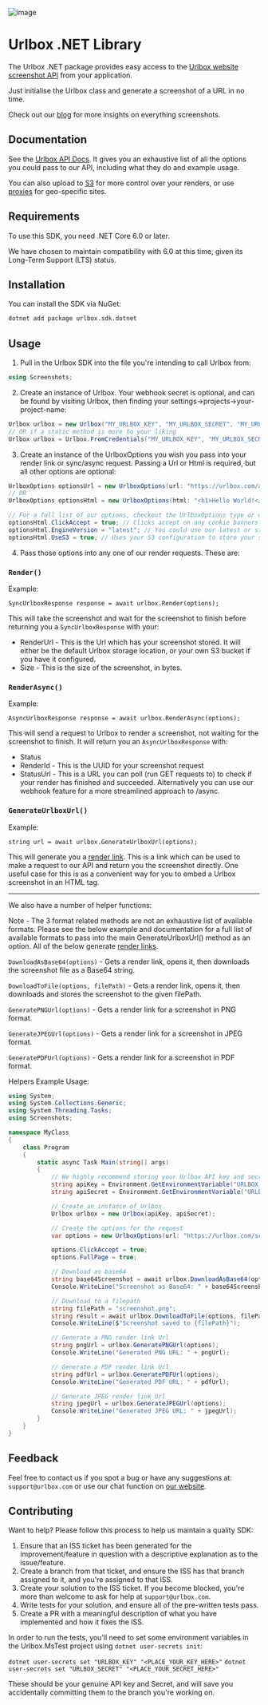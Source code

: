 ![image](https://user-images.githubusercontent.com/1453680/143582241-f44bd8c6-c242-48f4-8f9a-ed5507948588.png)
# Urlbox .NET Library

The Urlbox .NET package provides easy access to the [Urlbox website screenshot API]("https://urlbox.com/") from your application.

Just initialise the Urlbox class and generate a screenshot of a URL in no time.

Check out our [blog](https://urlbox.com/blog) for more insights on everything screenshots.

## Documentation

See the [Urlbox API Docs](https://urlbox.com/docs/overview). It gives you an exhaustive list of all the options you could pass to our API, including what they do and example usage.

You can also upload to [S3](https://urlbox.com/docs/guides/s3) for more control over your renders, or use [proxies](https://urlbox.com/docs/guides/proxies) for geo-specific sites.

## Requirements

To use this SDK, you need .NET Core 6.0 or later.

We have chosen to maintain compatibility with 6.0 at this time, given its Long-Term Support (LTS) status.
 
## Installation

You can install the SDK via NuGet:

```bash
dotnet add package urlbox.sdk.dotnet
```

## Usage

1. Pull in the Urlbox SDK into the file you're intending to call Urlbox from:

```CS
using Screenshots;
```

2. Create an instance of Urlbox. Your webhook secret is optional, and can be found by visiting Urlbox, then finding your settings->projects->your-project-name:

```CS
Urlbox urlbox = new Urlbox("MY_URLBOX_KEY", "MY_URLBOX_SECRET", "MY_URLBOX_WEBHOOK_SECRET");
// OR if a static method is more to your liking
Urlbox urlbox = Urlbox.FromCredentials("MY_URLBOX_KEY", "MY_URLBOX_SECRET", "MY_URLBOX_WEBHOOK_SECRET");
```

3. Create an instance of the UrlboxOptions you wish you pass into your render link or sync/async request. Passing a Url or Html is required, but all other options are optional:

```CS
UrlboxOptions optionsUrl = new UrlboxOptions(url: "https://urlbox.com/automated-screenshots/how-performance-cheats-broke-our-website-screenshots");
// OR
UrlboxOptions optionsHtml = new UrlboxOptions(html: "<h1>Hello World!</h1>");

// For a full list of our options, checkout the UrlboxOptions type or our docs.
optionsHtml.ClickAccept = true; // Clicks accept on any cookie banners
optionsHtml.EngineVersion = "latest"; // You could use our latest or stable engine
optionsHtml.UseS3 = true; // Uses your S3 configuration to store your screenshots in your own cloud bucket.
```

4. Pass those options into any one of our render requests. These are:

### `Render()`

Example:

`SyncUrlboxResponse response = await urlbox.Render(options);`

This will take the screenshot and wait for the screenshot to finish before returning you a `SyncUrlboxResponse` with your:

- RenderUrl - This is the Url which has your screenshot stored. It will either be the default Urlbox storage location, or your own S3 bucket if you have it configured.
- Size - This is the size of the screenshot, in bytes.

### `RenderAsync()`

Example:

`AsyncUrlboxResponse response = await urlbox.RenderAsync(options);`

This will send a request to Urlbox to render a screenshot, not waiting for the screenshot to finish. It will return you an `AsyncUrlboxResponse` with:

- Status 
- RenderId - This is the UUID for your screenshot request
- StatusUrl - This is a URL you can poll (run GET requests to) to check if your render has finished and succeeded. Alternatively you can use our webhook feature for a more streamlined approach to /async.

### `GenerateUrlboxUrl()`

Example:

`string url = await urlbox.GenerateUrlboxUrl(options);`

This will generate you a [render link](https://urlbox.com/docs/render-links). This is a link which can be used to make a request to our API and return you the screenshot directly. One useful case for this is as a convenient way for you to embed a Urlbox screenshot in an HTML tag.

---

We also have a number of helper functions:

Note - The 3 format related methods are not an exhaustive list of available formats. Please see the below example and documentation for a full list of available formats to pass into the main GenerateUrlboxUrl() method as an option. All of the below generate [render links](https://urlbox.com/docs/render-links).

`DownloadAsBase64(options)` - Gets a render link, opens it, then downloads the screenshot file as a Base64 string.

`DownloadToFile(options, filePath)` - Gets a render link, opens it, then downloads and stores the screenshot to the given filePath.

`GeneratePNGUrl(options)` - Gets a render link for a screenshot in PNG format.

`GenerateJPEGUrl(options)` - Gets a render link for a screenshot in JPEG format.

`GeneratePDFUrl(options)` - Gets a render link for a screenshot in PDF format.

Helpers Example Usage:

```CS
using System;
using System.Collections.Generic;
using System.Threading.Tasks;
using Screenshots;

namespace MyClass
{
    class Program
    {
        static async Task Main(string[] args)
        {
            // We highly recommend storing your Urlbox API key and secret somewhere secure.
            string apiKey = Environment.GetEnvironmentVariable("URLBOX_API_KEY");
            string apiSecret = Environment.GetEnvironmentVariable("URLBOX_API_SECRET");

            // Create an instance of Urlbox
            Urlbox urlbox = new Urlbox(apiKey, apiSecret);

            // Create the options for the request
            var options = new UrlboxOptions(url: "https://urlbox.com/screenshot-behind-login");

            options.ClickAccept = true;
            options.FullPage = true;

            // Download as base64
            string base64Screenshot = await urlbox.DownloadAsBase64(options);
            Console.WriteLine("Screenshot as Base64: " + base64Screenshot);

            // Download to a filepath
            string filePath = "screenshot.png";
            string result = await urlbox.DownloadToFile(options, filePath);
            Console.WriteLine($"Screenshot saved to {filePath}");

            // Generate a PNG render link Url
            string pngUrl = urlbox.GeneratePNGUrl(options);
            Console.WriteLine("Generated PNG URL: " + pngUrl);

            // Generate a PDF render link Url
            string pdfUrl = urlbox.GeneratePDFUrl(options);
            Console.WriteLine("Generated PDF URL: " + pdfUrl);

            // Generate JPEG render link Url
            string jpegUrl = urlbox.GenerateJPEGUrl(options);
            Console.WriteLine("Generated JPEG URL: " + jpegUrl);
        }
    }
}
```

## Feedback

Feel free to contact us if you spot a bug or have any suggestions at: `support@urlbox.com` or use our chat function on [our website](https://urlbox.com/).

## Contributing

Want to help? Please follow this process to help us maintain a quality SDK:

1. Ensure that an ISS ticket has been generated for the improvement/feature in question with a descriptive explanation as to the issue/feature.
2. Create a branch from that ticket, and ensure the ISS has that branch assigned to it, and you're assigned to that ISS.
3. Create your solution to the ISS ticket. If you become blocked, you're more than welcome to ask for help at `support@urlbox.com`.
4. Write tests for your solution, and ensure all of the pre-written tests pass.
5. Create a PR with a meaningful description of what you have implemented and how it fixes the ISS.

In order to run the tests, you'll need to set some environment variables in the Urlbox.MsTest project using `dotnet user-secrets init`:

`dotnet user-secrets set "URLBOX_KEY" "<PLACE_YOUR_KEY_HERE>"`
`dotnet user-secrets set "URLBOX_SECRET" "<PLACE_YOUR_SECRET_HERE>"`

These should be your genuine API key and Secret, and will save you accidentally committing them to the branch you're working on.